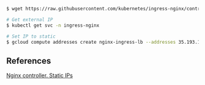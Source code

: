 
```sh
$ wget https://raw.githubusercontent.com/kubernetes/ingress-nginx/controller-v0.47.0/deploy/static/provider/cloud/deploy.yaml

# Get external IP
$ kubectl get svc -n ingress-nginx

# Set IP to static
$ gcloud compute addresses create nginx-ingress-lb --addresses 35.193.148.207 --region us-central1
```

## References

[Nginx controller. Static IPs](https://kubernetes.github.io/ingress-nginx/examples/static-ip/)
